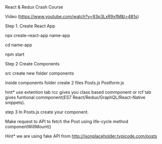 React & Redux Crash Course

Video (https://www.youtube.com/watch?v=93p3LxR9xfM&t=481s)

Step 1. Create React App

npx create-react-app name-app

cd name-app

npm start

Step 2 Create Components 

src create new folder components 

inside components folder create 2 files
    Posts.js
    Postform.js

hint* use extention tab rcc gives you class based commponent or rcf tab  gives funtional commponent(ES7 React/Redux/GraphQL/React-Native snippets).

step 3 In Posts.js create your component.

Make request to API to fetch the Post using life-cycle method componentWillMount()

Hint* we are using fake API from http://jsonplaceholder.typicode.com/posts

